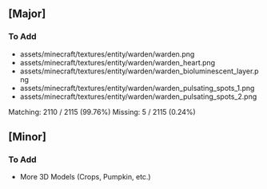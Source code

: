 ## [Major]
### To Add
- assets/minecraft/textures/entity/warden/warden.png
- assets/minecraft/textures/entity/warden/warden_heart.png
- assets/minecraft/textures/entity/warden/warden_bioluminescent_layer.png
- assets/minecraft/textures/entity/warden/warden_pulsating_spots_1.png
- assets/minecraft/textures/entity/warden/warden_pulsating_spots_2.png

Matching: 2110 / 2115 (99.76%)
Missing: 5 / 2115 (0.24%)

## [Minor]
### To Add
- More 3D Models (Crops, Pumpkin, etc.)
